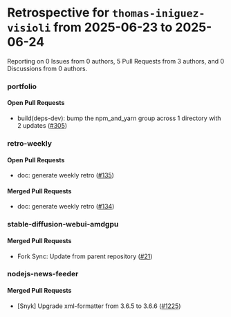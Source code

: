 # Retrospective for `thomas-iniguez-visioli` from 2025-06-23 to 2025-06-24

Reporting on 0 Issues from 0 authors, 5 Pull Requests from 3 authors, and 0 Discussions from 0 authors.


### portfolio

#### Open Pull Requests

- build(deps-dev): bump the npm_and_yarn group across 1 directory with 2 updates ([#305](https://github.com/thomas-iniguez-visioli/portfolio/pull/305))

### retro-weekly

#### Open Pull Requests

- doc: generate weekly retro ([#135](https://github.com/thomas-iniguez-visioli/retro-weekly/pull/135))

#### Merged Pull Requests

- doc: generate weekly retro ([#134](https://github.com/thomas-iniguez-visioli/retro-weekly/pull/134))

### stable-diffusion-webui-amdgpu

#### Merged Pull Requests

- Fork Sync: Update from parent repository ([#21](https://github.com/thomas-iniguez-visioli/stable-diffusion-webui-amdgpu/pull/21))

### nodejs-news-feeder

#### Merged Pull Requests

- [Snyk] Upgrade xml-formatter from 3.6.5 to 3.6.6 ([#1225](https://github.com/thomas-iniguez-visioli/nodejs-news-feeder/pull/1225))